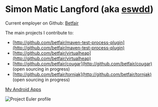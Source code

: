 ---
---
Simon Matic Langford (aka [eswdd](https://github.com/eswdd))
================================

Current employer on Github: [Betfair](http://betfair.github.io)

The main projects I contribute to:
* [http://github.com/betfair/maven-test-process-plugin](http://github.com/betfair/maven-test-process-plugin)
* [http://github.com/betfair/virtualheap](http://github.com/betfair/virtualheap)
* [http://github.com/betfair/cougar](http://github.com/betfair/cougar) (open sourcing in progress)
* [http://github.com/betfair/tornjak](http://github.com/betfair/tornjak) (open sourcing in progress)

[My Android Apps](https://play.google.com/store/apps/developer?id=exemel+software)

![Project Euler profile](http://projecteuler.net/profile/eswdd.png)
